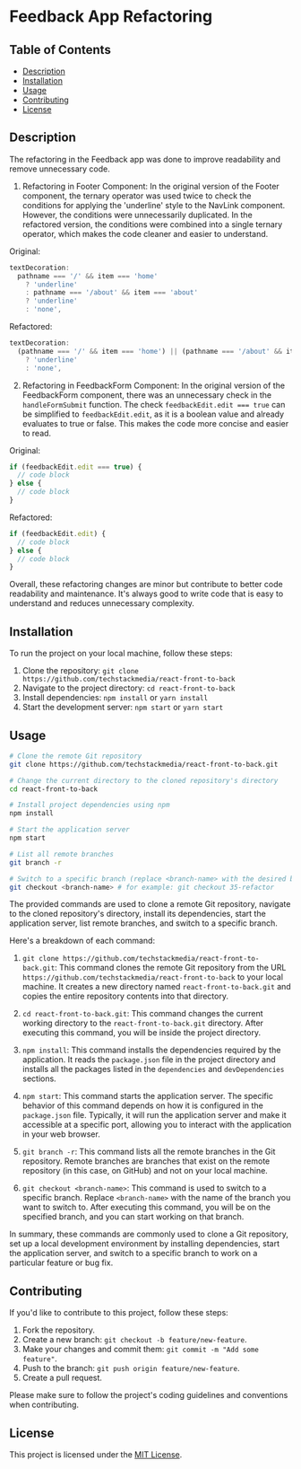 # Feedback App Refactoring

## Table of Contents

- [Description](#description)
- [Installation](#installation)
- [Usage](#usage)
- [Contributing](#contributing)
- [License](#license)

## Description

The refactoring in the Feedback app was done to improve readability and remove unnecessary code.

1. Refactoring in Footer Component:
   In the original version of the Footer component, the ternary operator was used twice to check the conditions for applying the 'underline' style to the NavLink component. However, the conditions were unnecessarily duplicated. In the refactored version, the conditions were combined into a single ternary operator, which makes the code cleaner and easier to understand.

Original:

```javascript
textDecoration:
  pathname === '/' && item === 'home'
    ? 'underline'
    : pathname === '/about' && item === 'about'
    ? 'underline'
    : 'none',
```

Refactored:

```javascript
textDecoration:
  (pathname === '/' && item === 'home') || (pathname === '/about' && item === 'about')
    ? 'underline'
    : 'none',
```

2. Refactoring in FeedbackForm Component:
   In the original version of the FeedbackForm component, there was an unnecessary check in the `handleFormSubmit` function. The check `feedbackEdit.edit === true` can be simplified to `feedbackEdit.edit`, as it is a boolean value and already evaluates to true or false. This makes the code more concise and easier to read.

Original:

```javascript
if (feedbackEdit.edit === true) {
  // code block
} else {
  // code block
}
```

Refactored:

```javascript
if (feedbackEdit.edit) {
  // code block
} else {
  // code block
}
```

Overall, these refactoring changes are minor but contribute to better code readability and maintenance. It's always good to write code that is easy to understand and reduces unnecessary complexity.

## Installation

To run the project on your local machine, follow these steps:

1. Clone the repository: `git clone https://github.com/techstackmedia/react-front-to-back`
2. Navigate to the project directory: `cd react-front-to-back`
3. Install dependencies: `npm install` or `yarn install`
4. Start the development server: `npm start` or `yarn start`

## Usage

```bash
# Clone the remote Git repository
git clone https://github.com/techstackmedia/react-front-to-back.git

# Change the current directory to the cloned repository's directory
cd react-front-to-back

# Install project dependencies using npm
npm install

# Start the application server
npm start

# List all remote branches
git branch -r

# Switch to a specific branch (replace <branch-name> with the desired branch name)
git checkout <branch-name> # for example: git checkout 35-refactor
```

The provided commands are used to clone a remote Git repository, navigate to the cloned repository's directory, install its dependencies, start the application server, list remote branches, and switch to a specific branch.

Here's a breakdown of each command:

1. `git clone https://github.com/techstackmedia/react-front-to-back.git`: This command clones the remote Git repository from the URL `https://github.com/techstackmedia/react-front-to-back` to your local machine. It creates a new directory named `react-front-to-back.git` and copies the entire repository contents into that directory.

2. `cd react-front-to-back.git`: This command changes the current working directory to the `react-front-to-back.git` directory. After executing this command, you will be inside the project directory.

3. `npm install`: This command installs the dependencies required by the application. It reads the `package.json` file in the project directory and installs all the packages listed in the `dependencies` and `devDependencies` sections.

4. `npm start`: This command starts the application server. The specific behavior of this command depends on how it is configured in the `package.json` file. Typically, it will run the application server and make it accessible at a specific port, allowing you to interact with the application in your web browser.

5. `git branch -r`: This command lists all the remote branches in the Git repository. Remote branches are branches that exist on the remote repository (in this case, on GitHub) and not on your local machine.

6. `git checkout <branch-name>`: This command is used to switch to a specific branch. Replace `<branch-name>` with the name of the branch you want to switch to. After executing this command, you will be on the specified branch, and you can start working on that branch.

In summary, these commands are commonly used to clone a Git repository, set up a local development environment by installing dependencies, start the application server, and switch to a specific branch to work on a particular feature or bug fix.

## Contributing

If you'd like to contribute to this project, follow these steps:

1. Fork the repository.
2. Create a new branch: `git checkout -b feature/new-feature`.
3. Make your changes and commit them: `git commit -m "Add some feature"`.
4. Push to the branch: `git push origin feature/new-feature`.
5. Create a pull request.

Please make sure to follow the project's coding guidelines and conventions when contributing.

## License

This project is licensed under the [MIT License](https://opensource.org/licenses/MIT).
